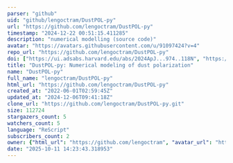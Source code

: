 ```yaml
---
parser: "github"
uid: "github/lengoctram/DustPOL-py"
url: "https://github.com/lengoctram/DustPOL-py"
timestamp: "2024-12-22 00:51:15.411285"
description: "numerical modelling (source code)"
avatar: "https://avatars.githubusercontent.com/u/91097424?v=4"
repo_url: "https://github.com/lengoctram/DustPOL-py"
doi: ["https://ui.adsabs.harvard.edu/abs/2024ApJ...974..118N", "https://ui.adsabs.harvard.edu/abs/2024ascl.soft11026T/abstract"]
title: "DustPOL-py: Numerical modeling of dust polarization"
name: "DustPOL-py"
full_name: "lengoctram/DustPOL-py"
html_url: "https://github.com/lengoctram/DustPOL-py"
created_at: "2022-06-01T02:59:45Z"
updated_at: "2024-12-06T09:41:18Z"
clone_url: "https://github.com/lengoctram/DustPOL-py.git"
size: 112724
stargazers_count: 5
watchers_count: 5
language: "ReScript"
subscribers_count: 2
owner: {"html_url": "https://github.com/lengoctram", "avatar_url": "https://avatars.githubusercontent.com/u/91097424?v=4", "login": "lengoctram", "type": "User"}
date: "2025-10-11 14:23:43.318953"
---
```

